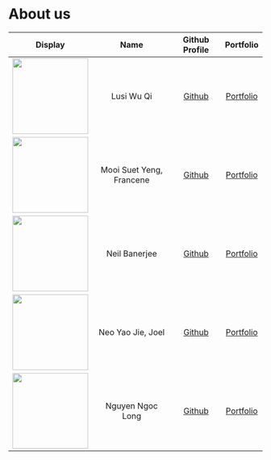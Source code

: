 # About us

Display | Name | Github Profile | Portfolio
--------|:----:|:--------------:|:---------:
<img src= "https://commons.wikimedia.org/wiki/File:Red_Panda_(28072942347).jpg" width=150> | Lusi Wu Qi | [Github](https://github.com/lusi711) | [Portfolio](team/lusi.md)
<img src= "https://raw.githubusercontent.com/chuckiex3/tp/MooiSuetYengFrancene-AboutUs.md/docs/images/raccoon-holding-cat-56a9a1535f9b58b7d0fd836e.jpg" width=150> | Mooi Suet Yeng, Francene | [Github](https://github.com/chuckiex3) | [Portfolio](team/francene.md)
<img src="https://raw.githubusercontent.com/NeilBaner/tp/neilbaner-AboutUs/docs/images/neil_coverimage.jpg" width=150> | Neil Banerjee | [Github](https://github.com/neilbaner) | [Portfolio](team/neilbaner.md)
<img src="https://imgur.com/AruRSrV.jpg" width=150> | Neo Yao Jie, Joel | [Github](https://github.com/yaowzers) | [Portfolio](team/joel.md)
<img src="https://thumbs.dreamstime.com/b/cat-looking-computer-screen-curious-young-blue-tabby-maine-coon-standing-chair-front-table-notebook-190121850.jpg" width=150> | Nguyen Ngoc Long | [Github](https://github.com/longngng) | [Portfolio](team/longnguyen.md)
